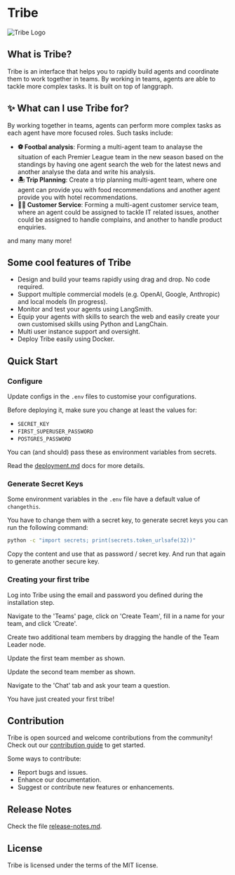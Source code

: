 # Tribe

![Tribe Logo](./frontend/src/assets/images/fastapi-logo.svg)

## What is Tribe?
Tribe is an interface that helps you to rapidly build agents and coordinate them to work together in teams. By working in teams, agents are able to tackle more complex tasks. It is built on top of langgraph.

## ✨ What can I use Tribe for?
By working together in teams, agents can perform more complex tasks as each agent have more focused roles. Such tasks include:
- **⚽️ Footbal analysis**: Forming a multi-agent team to analayse the situation of each Premier League team in the new season based on the standings by having one agent search the web for the latest news and another analyse the data and write his analysis.
- **🏝️ Trip Planning**:  Create a trip planning multi-agent team, where one agent can provide you with food recommendations and another agent provide you with hotel recommendations.
- **👩‍💻 Customer Service**:  Forming a multi-agent customer service team, where an agent could be assigned to tackle IT related issues, another could be assigned to handle complains, and another to handle product enquiries.

and many many more!

## Some cool features of Tribe
- Design and build your teams rapidly using drag and drop. No code required.
- Support multiple commercial models (e.g. OpenAI, Google, Anthropic) and local models (In progress).
- Monitor and test your agents using LangSmith.
- Equip your agents with skills to search the web and easily create your own customised skills using Python and LangChain.
- Multi user instance support and oversight.
- Deploy Tribe easily using Docker.

## Quick Start

### Configure

Update configs in the `.env` files to customise your configurations.

Before deploying it, make sure you change at least the values for:

- `SECRET_KEY`
- `FIRST_SUPERUSER_PASSWORD`
- `POSTGRES_PASSWORD`

You can (and should) pass these as environment variables from secrets.

Read the [deployment.md](./deployment.md) docs for more details.

### Generate Secret Keys

Some environment variables in the `.env` file have a default value of `changethis`.

You have to change them with a secret key, to generate secret keys you can run the following command:

```bash
python -c "import secrets; print(secrets.token_urlsafe(32))"
```

Copy the content and use that as password / secret key. And run that again to generate another secure key.


### Creating your first tribe

Log into Tribe using the email and password you defined during the installation step.

Navigate to the 'Teams' page, click on 'Create Team', fill in a name for your team, and click 'Create'.

Create two additional team members by dragging the handle of the Team Leader node.

Update the first team member as shown.

Update the second team member as shown.

Navigate to the 'Chat' tab and ask your team a question.

You have just created your first tribe!

## Contribution

Tribe is open sourced and welcome contributions from the community! Check out our [contribution guide](./CONTRIBUTING.md) to get started.

Some ways to contribute:
- Report bugs and issues.
- Enhance our documentation.
- Suggest or contribute new features or enhancements.

## Release Notes

Check the file [release-notes.md](./release-notes.md).

## License

Tribe is licensed under the terms of the MIT license.
